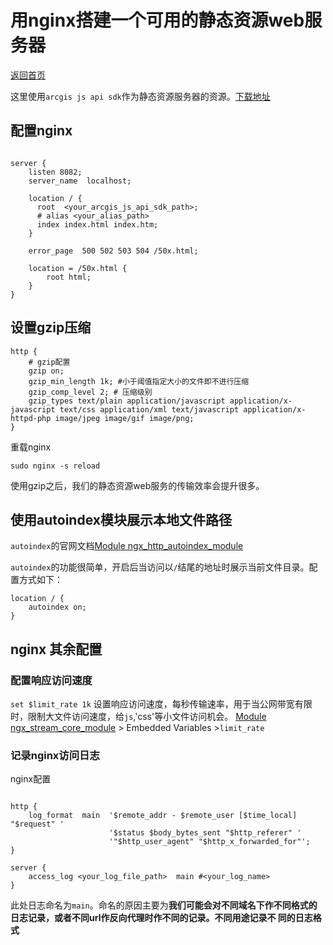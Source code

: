 # 用nginx搭建一个可用的静态资源web服务器

[返回首页](https://sturuby.github.io/nginx_learning/)

这里使用`arcgis js api sdk`作为静态资源服务器的资源。[下载地址](https://developers.arcgis.com/downloads/apis-and-sdks?product=javascript)

## 配置nginx

``` nginx

server {
    listen 8082;
    server_name  localhost;

    location / {
      root  <your_arcgis_js_api_sdk_path>;
      # alias <your_alias_path>
      index index.html index.htm;
    }

    error_page  500 502 503 504 /50x.html;

    location = /50x.html {
        root html;
    }
}

```

## 设置gzip压缩

``` nginx
http {
    # gzip配置
    gzip on;
    gzip_min_length 1k; #小于阈值指定大小的文件即不进行压缩
    gzip_comp_level 2; # 压缩级别
    gzip_types text/plain application/javascript application/x-javascript text/css application/xml text/javascript application/x-httpd-php image/jpeg image/gif image/png;
}

```

重载nginx

``` nginx
sudo nginx -s reload
```

使用gzip之后，我们的静态资源web服务的传输效率会提升很多。

## 使用autoindex模块展示本地文件路径

`autoindex`的官网文档[Module ngx_http_autoindex_module](https://nginx.org/en/docs/http/ngx_http_autoindex_module.html)

`autoindex`的功能很简单，开启后当访问以`/`结尾的地址时展示当前文件目录。配置方式如下：
``` nginx
location / {
    autoindex on;
}
```

## nginx 其余配置

### 配置响应访问速度
`set $limit_rate 1k` 设置响应访问速度，每秒传输速率，用于当公网带宽有限时，限制大文件访问速度，给`js`,'css'等小文件访问机会。
[Module ngx_stream_core_module](https://nginx.org/en/docs/http/ngx_http_core_module.html) > Embedded Variables >`limit_rate`


### 记录nginx访问日志

nginx配置

``` nginx

http {
    log_format  main  '$remote_addr - $remote_user [$time_local] "$request" '
                      '$status $body_bytes_sent "$http_referer" '
                      '"$http_user_agent" "$http_x_forwarded_for"';
}

server {
    access_log <your_log_file_path>  main #<your_log_name>
}

```
此处日志命名为`main`。命名的原因主要为**我们可能会对不同域名下作不同格式的日志记录，或者不同url作反向代理时作不同的记录。不同用途记录不
同的日志格式**



